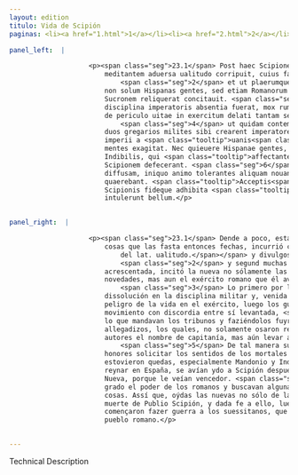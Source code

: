 ```yaml
---
layout: edition
titulo: Vida de Scipión
paginas: <li><a href="1.html">1</a></li><li><a href="2.html">2</a></li><li><a href="3.html">3</a></li><li><a href="4.html">4</a></li><li><a href="5.html">5</a></li><li><a href="6.html">6</a></li><li><a href="7.html">7</a></li><li><a href="8.html">8</a></li><li><a href="9.html">9</a></li><li><a href="10.html">10</a></li><li><a href="11.html">11</a></li><li><a href="12.html">12</a></li><li><a href="13.html">13</a></li><li><a href="14.html">14</a></li><li><a href="15.html">15</a></li><li><a href="16.html">16</a></li><li><a href="17.html">17</a></li><li><a href="18.html">18</a></li><li><a href="19.html">19</a></li><li><a href="20.html">20</a></li><li><a href="21.html">21</a></li><li><a href="22.html">22</a></li><li><a href="23.html">23</a></li><li><a href="24.html">24</a></li><li><a href="25.html">25</a></li><li><a href="26.html">26</a></li><li><a href="27.html">27</a></li><li><a href="28.html">28</a></li><li><a href="29.html">29</a></li><li><a href="30.html">30</a></li><li><a href="31.html">31</a></li><li><a href="32.html">32</a></li><li><a href="33.html">33</a></li><li><a href="34.html">34</a></li><li><a href="35.html">35</a></li><li><a href="36.html">36</a></li><li><a href="37.html">37</a></li><li><a href="38.html">38</a></li><li><a href="39.html">39</a></li><li><a href="40.html">40</a></li><li><a href="41.html">41</a></li><li><a href="42.html">42</a></li><li><a href="43.html">43</a></li><li><a href="44.html">44</a></li><li><a href="45.html">45</a></li><li><a href="46.html">46</a></li><li><a href="47.html">47</a></li><li><a href="48.html">48</a></li><li><a href="49.html">49</a></li><li><a href="50.html">50</a></li><li><a href="51.html">51</a></li><li><a href="52.html">52</a></li><li><a href="53.html">53</a></li><li><a href="54.html">54</a></li><li><a href="55.html">55</a></li><li><a href="56.html">56</a></li><li><a href="57.html">57</a></li><li><a href="58.html">58</a></li><li><a href="59.html">59</a></li><li><a href="60.html">60</a></li><li><a href="61.html">61</a></li><li><a href="62.html">62</a></li><li><a href="63.html">63</a></li><li><a href="64.html">64</a></li><li><a href="65.html">65</a></li><li><a href="66.html">66</a></li><li><a href="67.html">67</a></li><li><a href="68.html">68</a></li><li><a href="69.html">69</a></li><li><a href="70.html">70</a></li><li><a href="71.html">71</a></li><li><a href="72.html">72</a></li><li><a href="73.html">73</a></li><li><a href="74.html">74</a></li>

panel_left:  |

                    <p><span class="seg">23.1</span> Post haec Scipionem longe maiora quam ea quae gesserat
                        meditantem aduersa ualitudo corripuit, cuius fama per Hispaniam uulgata,
                            <span class="seg">2</span> et ut plaerumque fit sermonibus aucta ad spem nouarum rerum
                        non solum Hispanas gentes, sed etiam Romanorum exercitum, quem ille ad
                        Sucronem reliquerat concitauit. <span class="seg">3</span> Soluta primum militum
                        disciplina imperatoris absentia fuerat, mox rumores de aegritudine eius et
                        de periculo uitae in exercitum delati tantam seditionem motumque fecerunt,
                            <span class="seg">4</span> ut quidam contempto tribunorum imperio iisque demum fugatis
                        duos gregarios milites sibi crearent imperatores, qui non solum nomen
                        imperii a <span class="tooltip">uanis<span class="tooltiptext">uariis <span class="siglas">U</span> </span></span> auctoribus delatum, sed etiam fasces et secures prae se ferre <span class="tooltip">ausi<span class="tooltiptext">apassi <span class="siglas">U</span> </span></span> sunt. <span class="seg">5</span> Adeo furor plaerunque et mala ambitio mortalium
                        mentes exagitat. Nec quieuere Hispanae gentes, Mandonius praesertim atque
                        Indibilis, qui <span class="tooltip">affectantes<span class="tooltiptext">affectante <span class="siglas">U</span> </span></span> Hispaniae regnum post expugnationem Carthaginis Nouae ad uictorem
                        Scipionem defecerant. <span class="seg">6</span> Deinde Romanorum potentiam longe lateque
                        diffusam, iniquo animo tolerantes aliquam nouandarum rerum occasionem
                        quaerebant. <span class="tooltip">Acceptis<span class="tooltiptext">Deceptis <span class="siglas">s</span> </span></span> autem rumoribus non solum de morbo, sed prope etiam de morte P.
                        Scipionis fideque adhibita <span class="tooltip">extemplo exercitum<span class="tooltiptext">extemplo ex exercitum <span class="siglas">G</span> </span></span> compararunt, et Suesitanis qui socii et amici erant populi Romani
                        intulerunt bellum.</p>
                

panel_right:  |

                    <p><span class="seg">23.1</span> Dende a poco, estando Scipión en propósito de obrar mayores
                        cosas que las fasta entonces fechas, incurrió contraria enfermedad<span class="nota"><sup>13</sup><span class="texto_nota">enfermedad: traducción por interpretación a partir del contexto
                            del lat. ualitudo.</span></span> y divulgose la fama d'ello por España,
                            <span class="seg">2</span> y segund muchas vezes acaesçe, quando por palabras fue
                        acrescentada, incitó la nueva no sólamente las gentes <a href="../public/images/1491/185r.jpg" target="new"><img class="facs" src="{site.url}/Vitae/public/images/facs_icon.jpg"/></a>[185r,a] de España a
                        novedades, mas aun el exército romano que él avía dexado cerca de Sucrón.
                            <span class="seg">3</span> Lo primero por la absencia del capitán recresció
                        dissolución en la disciplina militar y, venida la nueva de su enfermedad y
                        peligro de la vida en el exército, luego los guerreros fizieron tan grand
                        movimiento con discordia entre sí levantada, <span class="seg">4</span> que menospreciando
                        lo que mandavan los tribunos y faziéndolos fuyr, criaron por capitanes a dos
                        allegadizos, los quales, no solamente osaron recebir de aquellos vanos
                        autores el nombre de capitanía, mas aún levar ante sí faxas y segures.
                            <span class="seg">5</span> De tal manera suele muchas vezes la mala cobdicia de vanos
                        honores solicitar los sentidos de los mortales y aún las gentes españolas no
                        estovieron quedas, especialmente Mandonio y Indible, los quales, deseosos de
                        reynar en España, se avían ydo a Scipión después que tomó a Carthagine la
                        Nueva, porque le veían vencedor. <span class="seg">6</span> Pero después sofrían de mal
                        grado el poder de los romanos y buscavan alguna occasión para innovar las
                        cosas. Assí que, oýdas las nuevas no sólo de la enfermedad, mas quasi de la
                        muerte de Publio Scipión, y dada fe a ello, luego juntaron exército y
                        començaron fazer guerra a los suessitanos, que eran compañeros y amigos del
                        pueblo romano.</p>
                

---
```


Technical Description 